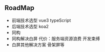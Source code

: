 ## RoadMap  

- 前端技术选型  vue3 typeScript
- 后端技术选型  koa2  
- 同构  
- 同构解决白屏  代价：服务端资源浪费 开发束缚  
- 白屏其他解决方案  骨架屏等  
